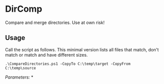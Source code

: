 # DirComp
Compare and merge directories. Use at own risk!

## Usage
Call the script as follows. This minimal version lists all files that match, don't match or match and have different sizes.

```Console
.\CompareDirectories.ps1 -CopyTo C:\temp\target -CopyFrom C:\temp\source 
```
*Parameters:*
* 